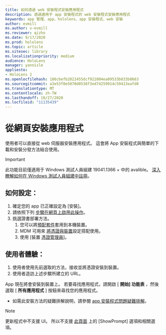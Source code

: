 ```yaml
---
title: 如何透過 web 安裝程式安裝應用程式
description: 透過適用于 app 安裝程式的 web 安裝程式安裝應用程式
keywords: app 管理、app、hololens、app 安裝程式、web 安裝
author: evmill
ms.author: v-evmill
ms.reviewer: qizho
ms.date: 9/17/2020
ms.prod: hololens
ms.topic: article
ms.sitesec: library
ms.localizationpriority: medium
audience: HoloLens
manager: yannisle
appliesto:
- HoloLens 2
ms.openlocfilehash: 186cbefb2822455dcf922804ea09533b833b8663
ms.sourcegitcommit: a3e53f0e5070d0538f3ed74259914c59413eafd0
ms.translationtype: MT
ms.contentlocale: zh-TW
ms.lasthandoff: 10/27/2020
ms.locfileid: "11135439"
---
```

# 從網頁安裝應用程式

使用者可以直接從 web 伺服器安裝應用程式。 這會將 App 安裝程式與簡單的下載和安裝分發方法結合使用。 

> [!IMPORTANT]
> 此功能目前僅適用于 Windows 測試人員組建 19041.1366 + 中的 avalible。 [深入瞭解如何在 Windows 測試人員組建中註冊](hololens-insider.md)。

## 如何設定：
1.  確定您的 app 已正確設定為 [安裝]。
1.  請依照下列 [步驟在網頁上啟用此操作](https://docs.microsoft.com/windows/msix/app-installer/installing-windows10-apps-web#how-to-enable-this-on-a-webpage)。 
1.  挑選證書部署方法。 
    1.  您可以將[預配套件](hololens-provisioning.md)套用到本機裝置。
    1.  MDM 可用來 [將憑證與裝置](https://docs.microsoft.com/mem/intune/protect/certificates-configure)設定搭配使用。
    1.  使用 [裝置 [憑證管理員](hololens-insider.md#certificate-manager)]。 

## 使用者體驗：
1.  使用者使用先前選取的方法，接收並將憑證安裝到裝置。 
1.  使用者造訪上述步驟所建立的 URL。

App 現在將會安裝到裝置上。 若要尋找應用程式，請開啟 [ **開始] 功能表** ，然後選取 [ **所有應用程式** ] 按鈕來尋找您的應用程式。 

-   如需此安裝方法的疑難排解說明，請參閱 [app 安裝程式問題疑難排解](https://docs.microsoft.com/windows/msix/app-installer/troubleshoot-appinstaller-issues)。 

> [!NOTE]
> 更新程式中不支援 UI。 所以不支援 [此頁面](https://docs.microsoft.com/windows/msix/app-installer/update-settings) 上的 [ShowPrompt] 選項和相關選項。
